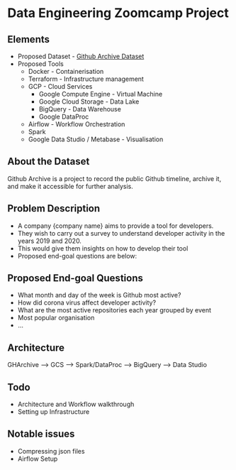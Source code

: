 # Data Engineering Zoomcamp Project

## Elements
- Proposed Dataset - [Github Archive Dataset](https://www.gharchive.org/)
- Proposed Tools
    - Docker - Containerisation
    - Terraform - Infrastructure management
    - GCP - Cloud Services
        - Google Compute Engine - Virtual Machine
        - Google Cloud Storage - Data Lake
        - BigQuery - Data Warehouse
        - Google DataProc
    - Airflow - Workflow Orchestration
    - Spark
    - Google Data Studio / Metabase - Visualisation

## About the Dataset
Github Archive is a project to record the public Github timeline, archive it, and make it accessible for further analysis.

## Problem Description
- A company {company name} aims to provide a tool for developers.
- They wish to carry out a survey to understand developer activity in the years 2019 and 2020.
- This would give them insights on how to develop their tool
- Proposed end-goal questions are below:

## Proposed End-goal Questions
- What month and day of the week is Github most active?
- How did corona virus affect developer activity?
- What are the most active repositories each year grouped by event
- Most popular organisation
- ... 

## Architecture
GHArchive -->  GCS --> Spark/DataProc --> BigQuery --> Data Studio

## Todo
- Architecture and Workflow walkthrough
- Setting up Infrastructure

## Notable issues
- Compressing json files
- Airflow Setup

